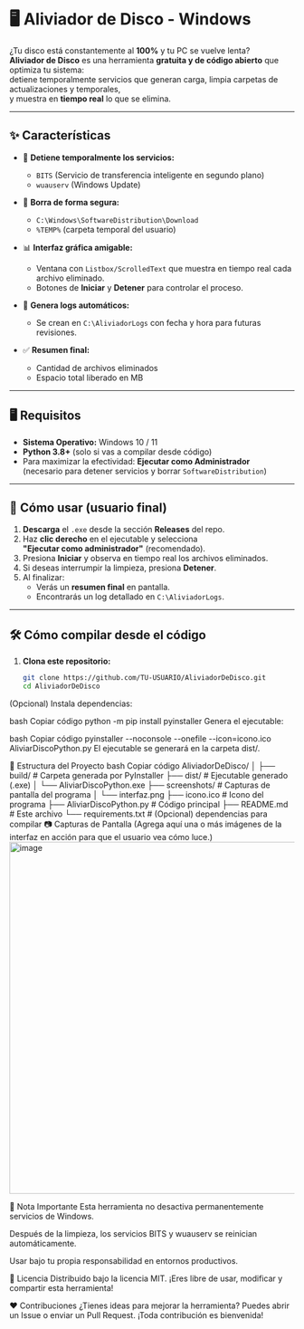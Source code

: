 # 🖥 Aliviador de Disco - Windows

¿Tu disco está constantemente al **100%** y tu PC se vuelve lenta?  
**Aliviador de Disco** es una herramienta **gratuita y de código abierto** que optimiza tu sistema:  
detiene temporalmente servicios que generan carga, limpia carpetas de actualizaciones y temporales,  
y muestra en **tiempo real** lo que se elimina.

---

## ✨ Características

- 🛑 **Detiene temporalmente los servicios:**
  - `BITS` (Servicio de transferencia inteligente en segundo plano)
  - `wuauserv` (Windows Update)

- 🧹 **Borra de forma segura:**
  - `C:\Windows\SoftwareDistribution\Download`
  - `%TEMP%` (carpeta temporal del usuario)

- 📊 **Interfaz gráfica amigable:**
  - Ventana con `Listbox/ScrolledText` que muestra en tiempo real cada archivo eliminado.
  - Botones de **Iniciar** y **Detener** para controlar el proceso.

- 💾 **Genera logs automáticos:**
  - Se crean en `C:\AliviadorLogs` con fecha y hora para futuras revisiones.

- ✅ **Resumen final:**
  - Cantidad de archivos eliminados
  - Espacio total liberado en MB

---

## 🖥 Requisitos

- **Sistema Operativo:** Windows 10 / 11
- **Python 3.8+** (solo si vas a compilar desde código)
- Para maximizar la efectividad: **Ejecutar como Administrador**  
  (necesario para detener servicios y borrar `SoftwareDistribution`)

---

## 🚀 Cómo usar (usuario final)

1. **Descarga** el `.exe` desde la sección **Releases** del repo.
2. Haz **clic derecho** en el ejecutable y selecciona  
   **"Ejecutar como administrador"** (recomendado).
3. Presiona **Iniciar** y observa en tiempo real los archivos eliminados.
4. Si deseas interrumpir la limpieza, presiona **Detener**.
5. Al finalizar:
   - Verás un **resumen final** en pantalla.
   - Encontrarás un log detallado en `C:\AliviadorLogs`.

---

## 🛠 Cómo compilar desde el código

1. **Clona este repositorio:**
   ```bash
   git clone https://github.com/TU-USUARIO/AliviadorDeDisco.git
   cd AliviadorDeDisco
(Opcional) Instala dependencias:

bash
Copiar código
python -m pip install pyinstaller
Genera el ejecutable:

bash
Copiar código
pyinstaller --noconsole --onefile --icon=icono.ico AliviarDiscoPython.py
El ejecutable se generará en la carpeta dist/.

📂 Estructura del Proyecto
bash
Copiar código
AliviadorDeDisco/
│
├── build/                   # Carpeta generada por PyInstaller
├── dist/                    # Ejecutable generado (.exe)
│   └── AliviarDiscoPython.exe
├── screenshots/             # Capturas de pantalla del programa
│   └── interfaz.png
├── icono.ico                # Icono del programa
├── AliviarDiscoPython.py    # Código principal
├── README.md                # Este archivo
└── requirements.txt         # (Opcional) dependencias para compilar
📷 Capturas de Pantalla
(Agrega aquí una o más imágenes de la interfaz en acción para que el usuario vea cómo luce.)
<img width="959" height="622" alt="image" src="https://github.com/user-attachments/assets/ad32ba59-aaec-4c4b-8f26-92b4990e3dc4" />

📢 Nota Importante
Esta herramienta no desactiva permanentemente servicios de Windows.

Después de la limpieza, los servicios BITS y wuauserv se reinician automáticamente.

Usar bajo tu propia responsabilidad en entornos productivos.

📜 Licencia
Distribuido bajo la licencia MIT.
¡Eres libre de usar, modificar y compartir esta herramienta!

❤️ Contribuciones
¿Tienes ideas para mejorar la herramienta?
Puedes abrir un Issue o enviar un Pull Request.
¡Toda contribución es bienvenida!
